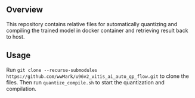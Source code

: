 ## Overview

This repository contains relative files for automatically quantizing and compiling the trained model in docker container
and retrieving result back to host.

## Usage

Run ```git clone --recurse-submodules https://github.com/wwMark/u96v2_vitis_ai_auto_qp_flow.git``` to clone the files.
Then run ```quantize_compile.sh``` to start the quantization and compilation.
